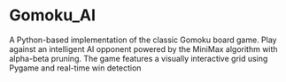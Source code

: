 # Gomoku_AI
A Python-based implementation of the classic Gomoku board game. Play against an intelligent AI opponent powered by the MiniMax algorithm with alpha-beta pruning. The game features a visually interactive grid using Pygame and real-time win detection
